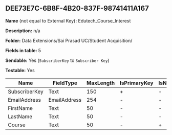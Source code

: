 ## DEE73E7C-6B8F-4B20-837F-98741411A167

**Name** (not equal to External Key)**:** Edutech_Course_Interest

**Description:** n/a

**Folder:** Data Extensions/Sai Prasad UC/Student Acquisition/

**Fields in table:** 5

**Sendable:** Yes (`SubscriberKey` to `Subscriber Key`)

**Testable:** Yes

| Name | FieldType | MaxLength | IsPrimaryKey | IsNullable | DefaultValue |
| --- | --- | --- | --- | --- | --- |
| SubscriberKey | Text | 150 | + | - |  |
| EmailAddress | EmailAddress | 254 | - | - |  |
| FirstName | Text | 50 | - | - |  |
| LastName | Text | 50 | - | - |  |
| Course | Text | 50 | - | + |  |
